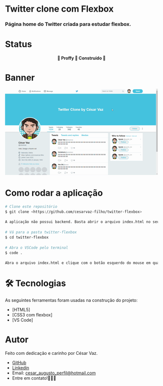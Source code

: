 # Twitter clone com Flexbox

### Página home do Twitter criada para estudar flexbox.

# Status
<h4 align="center"> 
	🚧  Proffy 🚀 Construído  🚧
</h4>

# Banner

![](/screenshots/twitter_gif.gif)


# Como rodar a aplicação

```bash
# Clone este repositório
$ git clone <https://github.com/cesarvaz-filho/twitter-flexbox>

A aplicação não possui backend. Basta abrir o arquivo index.html no seu navegador. Se você tem o VSCode instaldo e quer uusar a extensão Live Server para rodar sigo a orientação abaixo.

# Vá para a pasta twitter-flexbox
$ cd twitter-flexbox

# Abra o VSCode pelo terminal
$ code .

Abra o arquivo index.html e clique com o botão esquerdo do mouse em qualquer lugar do código. No menu que abir clique em "Open with Live Server"
```

# 🛠 Tecnologias

As seguintes ferramentas foram usadas na construção do projeto:

- [HTML5]
- [CSS3 com flexbox]
- [VS Code]

# Autor

Feito com dedicação e carinho por César Vaz.
- [GitHub](https://github.com/cesarvaz-filho)
- [Linkedin](https://www.linkedin.com/in/cesar-vaz-059667175/)
- Email: cesar_augusto_perfil@hotmail.com
- Entre em contato!👋🏽🚀
